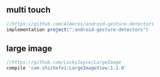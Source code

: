 ## multi touch

```groovy
//https://github.com/Almeros/android-gesture-detectors
implementation project(":android-gesture-detectors")
```

## large image

```groovy
//https://github.com/LuckyJayce/LargeImage
compile 'com.shizhefei:LargeImageView:1.1.0'
```